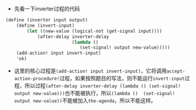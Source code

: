 - 先看一下inverter过程的代码
```scheme
(define (inverter input output)
    (define (invert-input)
        (let ((new-value (logical-not (get-signal input))))
            (after-delay inverter-delay
                         (lambda ()
                            (set-signal! output new-value)))))
    (add-action! input invert-input)
    'ok)
```
- 这里的核心过程是`(add-action! input invert-input)`，它将调用`accept-action-procedure!`过程，如果按照题目的写法，则不能运行`invert-input`过程，所以过程`(after-delay inverter-delay (lambda () (set-signal! output new-value)))`也不能被执行，所以`(lambda ()  (set-signal! output new-value))`不能被加入`the-agenda`，所以不能这样。